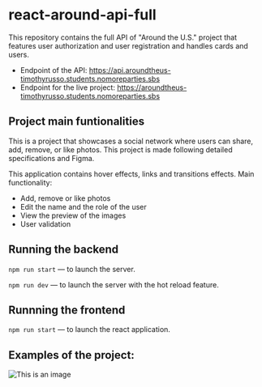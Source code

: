 # react-around-api-full

This repository contains the full API of "Around the U.S." project that features user authorization and user registration and handles cards and users.

- Endpoint of the API: https://api.aroundtheus-timothyrusso.students.nomoreparties.sbs
- Endpoint for the live project: https://aroundtheus-timothyrusso.students.nomoreparties.sbs

## Project main funtionalities

This is a project that showcases a social network where users can share, add, remove, or like photos. This project is made following detailed specifications and Figma.

This application contains hover effects, links and transitions effects. Main functionality:

- Add, remove or like photos
- Edit the name and the role of the user
- View the preview of the images
- User validation

## Running the backend  
  
`npm run start` — to launch the server.  
  
`npm run dev` — to launch the server with the hot reload feature.

## Runnning the frontend

`npm run start` — to launch the react application.  

## Examples of the project:

![This is an image](https://myoctocat.com/assets/images/base-octocat.svg)